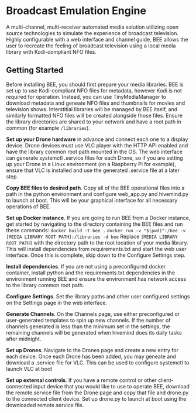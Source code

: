 # Broadcast Emulation Engine
A multi-channel, multi-receiver automated media solution utilizing open source technologies to simulate the experience of broadcast television. Highly configurable with a web interface and channel guide, BEE allows the user to recreate the feeling of broadcast television using a local media library with Kodi-compliant NFO files.

## Getting Started
Before installing BEE, you should first prepare your media libraries. BEE is set up to use Kodi-compliant NFO files for metadata, however Kodi is not required for operation. Instead, you can use TinyMediaManager to download metadata and geneate NFO files and thumbnails for movies and television shows. Interstitial libraries will be managed by BEE itself, and similarly formatted NFO files will be created alongside those files. Ensure the library directories are shared to your network and have a root path in common (for example ```/libraries```).

**Set up your Drone hardware** in advance and connect each one to a display device. Drone devices must use VLC player with the HTTP API enabled and have the library common root path mounted in the OS. The web interface can generate systemctl .service files for each Drone, so if you are setting up your Drone in a Linux environment (on a Raspberry Pi for example), ensure that VLC is installed and use the generated .service file at a later step. 

**Copy BEE files to desired path**. Copy all of the BEE operational files into a path in the python environment and configure web_app.py and hivemind.py to launch at boot. This will be your graphical interface for all necessary operations of BEE.

**Set up Docker instance**. If you are going to run BEE from a Docker instance, get started by navigating to the directory containing the BEE files and run these commands:
```docker build -t bee .```
```docker run -v "$(pwd)":/bee -v [MEDIA LIBRARY ROOT PATH]:/libraries -d bee```
Replace `[MEDIA LIBRARY ROOT PATH]` with the directory path to the root location of your media library. This will install dependencies from requirements.txt and start the web user interface. Once this is complete, skip down to the Configure Settings step.

**Install dependencies**. If you are not using a preconfigured docker container, install python and the requirements.txt dependencies in the environment running BEE and ensure the environment has network access to the library common root path. 

**Configure Settings**. Set the library paths and other user configured settings on the Settings page in the web interface.

**Generate Channels**. On the Channels page, use either preconfigured or user-generated templates to spin up new channels. If the number of channels generated is less than the minimum set in the settings, the remaining channels will be generated when hivemind does its daily tasks after midnight.

**Set up Drones**. Navigate to the Drones page and create a new entry for each device. Once each Drone has been added, you may geneate and download a .service file for VLC. This can be used to configure systemctl to launch VLC at boot

**Set up external controls**. If you have a remote control or other client-connected input device that you would like to use to operate BEE, download the remote.service file from the Drone page and copy that file and drone.py to the connected client device. Set up drone.py to launch at boot using the downloaded remote.service file.
